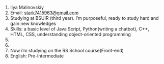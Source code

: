 1. Ilya Malinovskiy
2. Email: stark7415963@gmail.com
3. Studying at BSUIR (third year). I’m purposeful, ready to study hard and gain new knowledges
4. Skills: a basic level of Java Script, Python(writing a chatbot), C++, HTML, CSS, understanding object-oriented programming
5. 
6. 
7. Now i’m studying on the RS School course(Front-end)
8. English: Pre-Intermediate
